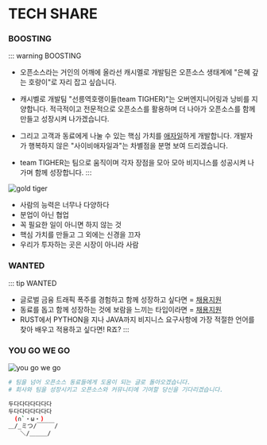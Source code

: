 # TECH SHARE
### BOOSTING
::: warning BOOSTING
- 오픈소스라는 거인의 어깨에 올라선 캐시멜로 개발팀은 오픈소스 생태계에 "은혜 갚는 호랑이"로 자리 잡고 싶습니다.

- 캐시벨로 개발팀 "선릉역호랭이들(team TIGHER)"는 오버엔지니어링과 낭비를 지양합니다. 적극적이고 전문적으로 오픈소스를 활용하며 더 나아가 오픈소스를 함께 만들고 성장시켜 나가겠습니다.

- 그리고 고객과 동료에게 나눌 수 있는 핵심 가치를 [애자일](https://agilemanifesto.org/iso/ko/manifesto.html)하게 개발합니다. 개발자가 행복하지 않은 "사이비애자일과"는 차별점을 분명 보여 드리겠습니다.

- team TIGHER는 팀으로 움직이며 각자 장점을 모아 모아 비지니스를 성공시켜 나가며 함께 성장합니다.
:::

![gold tiger](/images/tiger-stern-gold-640.png)

- 사람의 능력은 너무나 다양하다
- 분업이 아닌 협업
- 꼭 필요한 일이 아니면 하지 않는 것
- 핵심 가치를 만들고 그 외에는 신경을 끄자
- 우리가 투자하는 곳은 시장이 아니라 사람

### WANTED
::: tip WANTED
- 글로벌 금융 트래픽 폭주를 경험하고 함께 성장하고 싶다면 = [채용지원](https://www.wanted.co.kr/company/27709)
- 동료를 돕고 함께 성장하는 것에 보람을 느끼는 타입이라면 = [채용지원](https://www.wanted.co.kr/company/27709)
- RUST에서 PYTHON을 지나 JAVA까지 비지니스 요구사항에 가장 적절한 언어를 찾아 배우고 적용하고 싶다면! R죠?
:::

### YOU GO WE GO
![you go we go](https://y.yarn.co/6cac959a-cd1c-4f02-a94e-3d0857f56a85_text.gif)

``` bash
# 팀을 넘어 오픈소스 동료들에게 도움이 되는 글로 돌아오겠습니다.
# 회사와 팀을 성장시키고 오픈소스와 커뮤니티에 기여할 당신을 기다리겠습니다.

두다다다다다다다
두다다다다다다다
　(∩`・ω・)
＿/_ミつ/￣￣￣/
　　＼/＿＿＿/
```